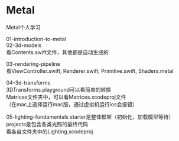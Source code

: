 # Metal
Metal个人学习

01-introduction-to-metal  
02-3d-models  
看Contents.swift文件，其他都是自动生成的  
  
03-rendering-pipeline  
看ViewController.swift, Renderer.swift, Primitive.swift, Shaders.metal  

04-3d-transforms  
3DTransforms.playground可以看简单的转换  
Matrices文件夹中，可以看Matrices.xcodeproj文件  
（在mac上选择运行mac版，通过虚拟机运行ios会报错）  
  
  05-lighting-fundamentals
  starter是整体框架（初始化，加载模型等待）  
  projects是包含各类光照的最终代码  
  看各自文件夹中的Lighting.xcodeproj
